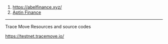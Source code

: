 1. https://abelfinance.xyz/
2. [Aptin Finance](https://app.aptin.io/)



---

Trace Move Resources and source codes

https://testnet.tracemove.io/